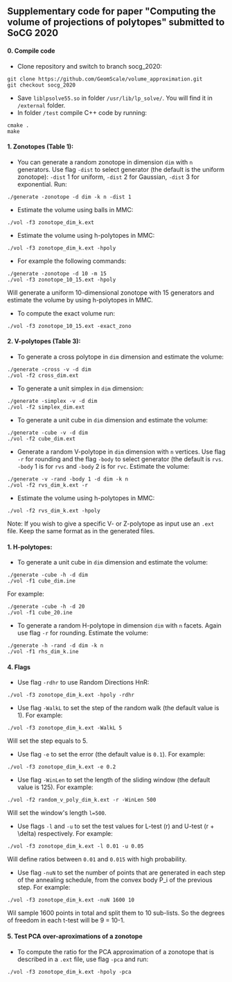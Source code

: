 ## Supplementary code for paper "Computing the volume of projections of polytopes" submitted to SoCG 2020

#### 0. Compile code
- Clone repository and switch to branch socg_2020:  
```
git clone https://github.com/GeomScale/volume_approximation.git  
git checkout socg_2020
```
- Save `liblpsolve55.so` in folder `/usr/lib/lp_solve/`. You will find it in `/external` folder.  
- In folder `/test` compile C++ code by running:  
```
cmake .  
make  
```

#### 1. Zonotopes (Table 1):  
- You can generate a random zonotope in dimension `dim` with `n` generators. Use flag `-dist` to select generator (the default is the uniform zonotope): `-dist` 1 for uniform, `-dist` 2 for Gaussian, `-dist` 3 for exponential. Run:  
```
./generate -zonotope -d dim -k n -dist 1
```

- Estimate the volume using balls in MMC:  
```
./vol -f3 zonotope_dim_k.ext
```

- Estimate the volume using h-polytopes in MMC:  
```
./vol -f3 zonotope_dim_k.ext -hpoly
```

- For example the following commands:  
```
./generate -zonotope -d 10 -m 15
./vol -f3 zonotope_10_15.ext -hpoly
```
Will generate a uniform 10-dimensional zonotope with 15 generators and estimate the volume by using h-polytopes in MMC.  

- To compute the exact volume run:  
```
./vol -f3 zonotope_10_15.ext -exact_zono
```

#### 2. V-polytopes (Table 3):  

- To generate a cross polytope in `dim` dimension and estimate the volume:  
```
./generate -cross -v -d dim
./vol -f2 cross_dim.ext
```

- To generate a unit simplex in `dim` dimension:  
```
./generate -simplex -v -d dim
./vol -f2 simplex_dim.ext
```

- To generate a unit cube in `dim` dimension and estimate the volume:  
```
./generate -cube -v -d dim
./vol -f2 cube_dim.ext
```

- Generate a random V-polytope in `dim` dimension with `n` vertices. Use flag `-r` for rounding and the flag `-body` to select generator (the default is `rvs`. `-body` 1 is for `rvs` and `-body` 2 is for `rvc`. Estimate the volume:  
```
./generate -v -rand -body 1 -d dim -k n
./vol -f2 rvs_dim_k.ext -r
```

- Estimate the volume using h-polytopes in MMC:  
```
./vol -f2 rvs_dim_k.ext -hpoly
```

Note: If you wish to give a specific V- or Z-polytope as input use an `.ext` file. Keep the same format as in the generated files.

#### 1. H-polytopes:  
- To generate a unit cube in `dim` dimension and estimate the volume:  
```
./generate -cube -h -d dim
./vol -f1 cube_dim.ine
```
For example:  
```
./generate -cube -h -d 20
./vol -f1 cube_20.ine
```

- To generate a random H-polytope in dimension `dim` with `n` facets. Again use flag `-r` for rounding. Estimate the volume:  
```
./generate -h -rand -d dim -k n
./vol -f1 rhs_dim_k.ine
```


#### 4. Flags

- Use flag `-rdhr` to use Random Directions HnR:  
```
./vol -f3 zonotope_dim_k.ext -hpoly -rdhr
```

- Use flag `-WalkL` to set the step of the random walk (the default value is 1). For example:  
```
./vol -f3 zonotope_dim_k.ext -WalkL 5
```
Will set the step equals to 5.  


- Use flag `-e` to set the error (the default value is `0.1`). For example:  
```
./vol -f3 zonotope_dim_k.ext -e 0.2
```

- Use flag `-WinLen` to set the length of the sliding window (the default value is 125). For example:  
```
./vol -f2 random_v_poly_dim_k.ext -r -WinLen 500
```
Will set the window's length `l=500`.  

- Use flags `-l` and `-u` to set the test values for L-test (r) and U-test (r + \delta) respectively. For example:  
```
./vol -f3 zonotope_dim_k.ext -l 0.01 -u 0.05
```
Will define ratios between `0.01` and `0.015` with high probability.  

- Use flag `-nuN` to set the number of points that are generated in each step of the annealing schedule, from the convex body P_i of the previous step. For example:  
```
./vol -f3 zonotope_dim_k.ext -nuN 1600 10
```
Wil sample 1600 points in total and split them to 10 sub-lists. So the degrees of freedom in each t-test will be 9 = 10-1.  

#### 5. Test PCA over-aproximations of a zonotope

- To compute the ratio for the PCA approximation of a zonotope that is described in a `.ext` file, use flag `-pca` and run:  
```
./vol -f3 zonotope_dim_k.ext -hpoly -pca
```

